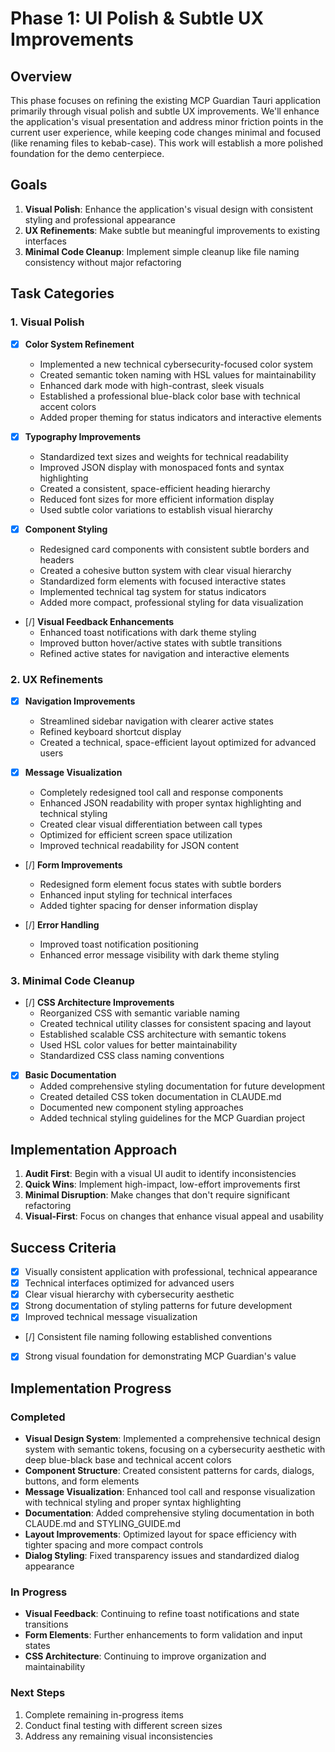# Phase 1: UI Polish & Subtle UX Improvements

## Overview

This phase focuses on refining the existing MCP Guardian Tauri application primarily through visual polish and subtle UX improvements. We'll enhance the application's visual presentation and address minor friction points in the current user experience, while keeping code changes minimal and focused (like renaming files to kebab-case). This work will establish a more polished foundation for the demo centerpiece.

## Goals

1. **Visual Polish**: Enhance the application's visual design with consistent styling and professional appearance
2. **UX Refinements**: Make subtle but meaningful improvements to existing interfaces
3. **Minimal Code Cleanup**: Implement simple cleanup like file naming consistency without major refactoring

## Task Categories

### 1. Visual Polish

- [x] **Color System Refinement**
  - Implemented a new technical cybersecurity-focused color system
  - Created semantic token naming with HSL values for maintainability
  - Enhanced dark mode with high-contrast, sleek visuals
  - Established a professional blue-black color base with technical accent colors
  - Added proper theming for status indicators and interactive elements

- [x] **Typography Improvements**
  - Standardized text sizes and weights for technical readability
  - Improved JSON display with monospaced fonts and syntax highlighting
  - Created a consistent, space-efficient heading hierarchy
  - Reduced font sizes for more efficient information display
  - Used subtle color variations to establish visual hierarchy

- [x] **Component Styling**
  - Redesigned card components with consistent subtle borders and headers
  - Created a cohesive button system with clear visual hierarchy
  - Standardized form elements with focused interactive states
  - Implemented technical tag system for status indicators
  - Added more compact, professional styling for data visualization

- [/] **Visual Feedback Enhancements**
  - Enhanced toast notifications with dark theme styling
  - Improved button hover/active states with subtle transitions
  - Refined active states for navigation and interactive elements

### 2. UX Refinements

- [x] **Navigation Improvements**
  - Streamlined sidebar navigation with clearer active states
  - Refined keyboard shortcut display
  - Created a technical, space-efficient layout optimized for advanced users

- [x] **Message Visualization**
  - Completely redesigned tool call and response components
  - Enhanced JSON readability with proper syntax highlighting and technical styling
  - Created clear visual differentiation between call types
  - Optimized for efficient screen space utilization
  - Improved technical readability for JSON content

- [/] **Form Improvements**
  - Redesigned form element focus states with subtle borders
  - Enhanced input styling for technical interfaces
  - Added tighter spacing for denser information display

- [/] **Error Handling**
  - Improved toast notification positioning
  - Enhanced error message visibility with dark theme styling

### 3. Minimal Code Cleanup

- [/] **CSS Architecture Improvements**
  - Reorganized CSS with semantic variable naming
  - Created technical utility classes for consistent spacing and layout
  - Established scalable CSS architecture with semantic tokens
  - Used HSL color values for better maintainability
  - Standardized CSS class naming conventions

- [x] **Basic Documentation**
  - Added comprehensive styling documentation for future development
  - Created detailed CSS token documentation in CLAUDE.md
  - Documented new component styling approaches
  - Added technical styling guidelines for the MCP Guardian project

## Implementation Approach

1. **Audit First**: Begin with a visual UI audit to identify inconsistencies
2. **Quick Wins**: Implement high-impact, low-effort improvements first
3. **Minimal Disruption**: Make changes that don't require significant refactoring
4. **Visual-First**: Focus on changes that enhance visual appeal and usability

## Success Criteria

- [x] Visually consistent application with professional, technical appearance
- [x] Technical interfaces optimized for advanced users
- [x] Clear visual hierarchy with cybersecurity aesthetic
- [x] Strong documentation of styling patterns for future development
- [x] Improved technical message visualization 
- [/] Consistent file naming following established conventions
- [x] Strong visual foundation for demonstrating MCP Guardian's value

## Implementation Progress

### Completed
- **Visual Design System**: Implemented a comprehensive technical design system with semantic tokens, focusing on a cybersecurity aesthetic with deep blue-black base and technical accent colors
- **Component Structure**: Created consistent patterns for cards, dialogs, buttons, and form elements
- **Message Visualization**: Enhanced tool call and response visualization with technical styling and proper syntax highlighting
- **Documentation**: Added comprehensive styling documentation in both CLAUDE.md and STYLING_GUIDE.md
- **Layout Improvements**: Optimized layout for space efficiency with tighter spacing and more compact controls
- **Dialog Styling**: Fixed transparency issues and standardized dialog appearance

### In Progress
- **Visual Feedback**: Continuing to refine toast notifications and state transitions
- **Form Elements**: Further enhancements to form validation and input states
- **CSS Architecture**: Continuing to improve organization and maintainability

### Next Steps
1. Complete remaining in-progress items
2. Conduct final testing with different screen sizes
3. Address any remaining visual inconsistencies